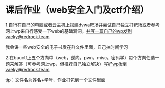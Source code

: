 # 课后作业（web安全入门及ctf介绍）

1.自行在自己的电脑或者云主机上搭建dvwa靶场并尝试自己独立打靶场或者参考网上wp来自行感受一下web的基础漏洞。并写一篇自己的wp发到vaeky@redrock.team 

我会讲一些web安全的电子书发在群文件里面，自己抽时间学习

2.在buuctf上五个方向中（web，逆向，pwn，misc。密码学）每个方向任选一题来解答（可参考网上wp，但推荐自己独立解决）写好wp发到vaeky@redrock.team 

tip：文件名为姓名+学号，作业打包到一个文件里面